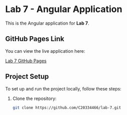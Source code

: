# Lab 7 - Angular Application

This is the Angular application for **Lab 7**.

## GitHub Pages Link

You can view the live application here:

[Lab 7 GitHub Pages](https://c20334466.github.io/lab-7/)

## Project Setup

To set up and run the project locally, follow these steps:

1. Clone the repository:
   ```bash
   git clone https://github.com/C20334466/lab-7.git
